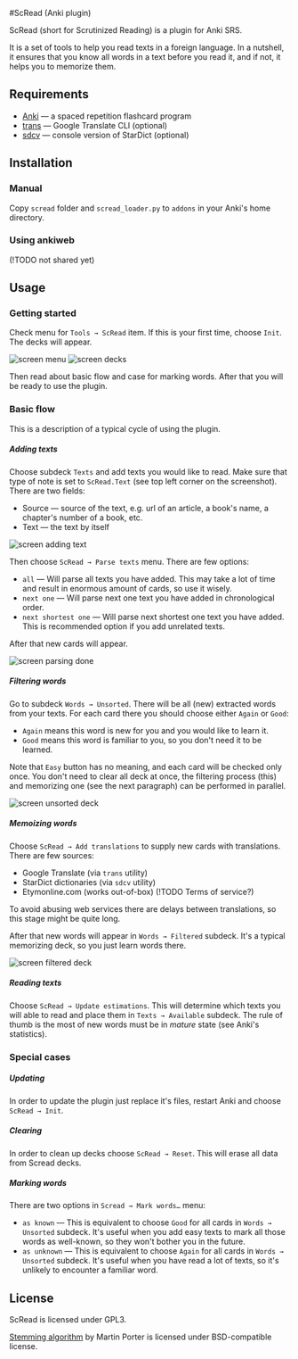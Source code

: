 #ScRead (Anki plugin)

ScRead (short for Scrutinized Reading) is a plugin for Anki SRS.

It is a set of tools to help you read texts in a foreign language. 
In a nutshell, it ensures that you know all words in a text before
you read it, and if not, it helps you to memorize them.

## Requirements

* [Anki](http://ankisrs.net/) — a spaced repetition flashcard program
* [trans](http://www.soimort.org/translate-shell/) — Google Translate
  CLI (optional)
* [sdcv](http://sdcv.sourceforge.net/) — console version of StarDict
  (optional)


## Installation

### Manual
Copy `scread` folder and `scread_loader.py` to `addons` in your Anki's
home directory.

### Using ankiweb
(!TODO not shared yet)


## Usage 

### Getting started
Check menu for `Tools → ScRead` item. If this is your first time,
choose `Init`. The decks will appear.

![screen menu](./static/screen-menu.png)
![screen decks](./static/screen-decks.png)

Then read about basic flow and case for marking words. After that you
will be ready to use the plugin.

### Basic flow
This is a description of a typical cycle of using the plugin.

##### Adding texts
Choose subdeck `Texts` and add texts you would like to read. Make sure
that type of note is set to `ScRead.Text` (see top left corner on the
screenshot). There are two fields:

* Source — source of the text, e.g. url of an article, a book's name,
  a chapter's number of a book, etc.
* Text — the text by itself
  
![screen adding text](./static/screen-adding-text.png)

Then choose `ScRead → Parse texts` menu. There are few options:

* `all` — Will parse all texts you have added. This may take a lot of
  time and result in enormous amount of cards, so use it wisely.
* `next one` — Will parse next one text you have added in chronological
  order.
* `next shortest one` — Will parse next shortest one text you have
  added. This is recommended option if you add unrelated texts.

After that new cards will appear.

![screen parsing done](./static/screen-parsing-done.png)

##### Filtering words
Go to subdeck `Words → Unsorted`. There will be all (new) extracted
words from your texts. For each card there you should choose either
`Again` or `Good`:

* `Again` means this word is new for you and you would like to learn it.
* `Good` means this word is familiar to you, so you don't need it to be learned.

Note that `Easy` button has no meaning, and each card will be checked only once.
You don't need to clear all deck at once, the filtering process (this)
and memorizing one (see the next paragraph) can be performed in parallel.

![screen unsorted deck](./static/screen-unsorted-deck.png)

##### Memoizing words
Choose `ScRead → Add translations` to supply new cards with translations. There are few sources:

* Google Translate (via `trans` utility)
* StarDict dictionaries (via `sdcv` utility)
* Etymonline.com (works out-of-box) (!TODO Terms of service?)

To avoid abusing web services there are delays between translations,
so this stage might be quite long.

After that new words will appear in `Words → Filtered` subdeck. It's a
typical memorizing deck, so you just learn words there.

![screen filtered deck](./static/screen-filtered-deck.png)

##### Reading texts
Choose `ScRead → Update estimations`. This will determine which texts
you will able to read and place them in `Texts → Available`
subdeck. The rule of thumb is the most of new words must be in
*mature* state (see Anki's statistics).

### Special cases
##### Updating
In order to update the plugin just replace it's files, restart Anki
and choose `ScRead → Init`.

##### Clearing
In order to clean up decks choose `ScRead → Reset`. This will erase all data from Scread decks.

##### Marking words
There are two options in `Scread → Mark words…` menu:

* `as known` — This is equivalent to choose `Good` for all cards in
  `Words → Unsorted` subdeck. It's useful when you add easy texts to
  mark all those words as well-known, so they won't bother you in the
  future.
* `as unknown` — This is equivalent to choose `Again` for all cards
  in `Words → Unsorted` subdeck. It's useful when you have read a lot
  of texts, so it's unlikely to encounter a familiar word.

## License
ScRead is licensed under GPL3.

[Stemming algorithm](http://tartarus.org/~martin/PorterStemmer/) by Martin Porter is licensed under BSD-compatible license.

